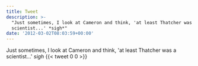 ```yaml
---
title: Tweet
description: >-
  "Just sometimes, I look at Cameron and think, 'at least Thatcher was a
  scientist...' *sigh*"
date: '2012-03-02T08:03:59+00:00'
---
```

Just sometimes, I look at Cameron and think, 'at least Thatcher was a scientist...' *sigh*
      {{< tweet 0 0 >}}
    
